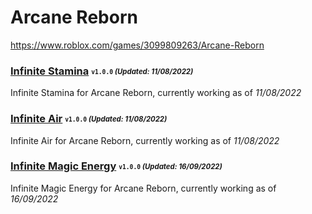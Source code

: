 # Arcane Reborn
https://www.roblox.com/games/3099809263/Arcane-Reborn

### [Infinite Stamina](/Scripts/infinitestamina.lua) <sub><sup>`v1.0.0` *(Updated: 11/08/2022)*</sup></sub>
Infinite Stamina for Arcane Reborn, currently working as of *11/08/2022*

### [Infinite Air](/Scripts/infiniteair.lua) <sub><sup>`v1.0.0` *(Updated: 11/08/2022)*</sup></sub>
Infinite Air for Arcane Reborn, currently working as of *11/08/2022*

### [Infinite Magic Energy](/Scripts/infinitemagicenergy.lua) <sub><sup>`v1.0.0` *(Updated: 16/09/2022)*</sup></sub>
Infinite Magic Energy for Arcane Reborn, currently working as of *16/09/2022*
